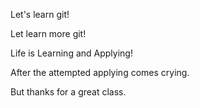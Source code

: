 
Let's learn git!

Let learn more git!

Life is Learning and Applying!

After the attempted applying comes crying.

But thanks for a great class.
